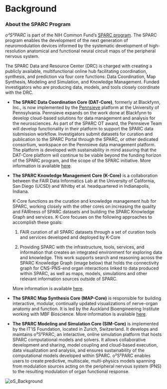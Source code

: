 # Background 
### About the SPARC Program
*o²S²PARC* is part of the NIH Common Fund’s [SPARC program](https://commonfund.nih.gov/Sparc/). The SPARC program enables the development of the next generation of neuromodulation devices informed by the systematic development of high-resolution anatomical and functional neural circuit maps of the peripheral nervous system.

The SPARC Data and Resource Center (DRC) is charged with creating a publicly available, multifunctional online hub facilitating coordination, synthesis, and prediction via four core functions: Data Coordination, Map Synthesis, Modeling and Simulation, and Knowledge Management. Funded investigators who are producing data, models, and tools closely coordinate with the DRC.

* **The SPARC Data Coordination Core (DAT-Core)**, formerly at Blackfynn, Inc., is now implemented by the [Pennsieve](https://app.pennsieve.io/) platform at the University of Pennsylvania. Pennsieve expands on the work done at Blackfynn to develop cloud-based solutions for data management and analysis for the neurosciences. As part of the SPARC OT award, the Pennsieve Team will develop functionality in their platform to support the SPARC data submission workflow. Investigators submit datasets for curation and publication to the SPARC Portal through the SPARC, or other dedicated consortium, workspace on the Pennsieve data management platform. The platform is developed with sustainability in mind assuring that the DAT-Core platform will continue to be viable beyond the funding horizon of the SPARC program, and the scope of the SPARC initiative. More information is available [here](https://docs.sparc.science/docs/dat-core).

* **The SPARC Knowledge Management Core (K-Core)** is a collaboration between the FAIR Data Informatics Lab at the University of California, San Diego (UCSD) and Whitby et al. headquartered in Indianapolis, Indiana.

    K-Core functions as the curation and knowledge management hub for SPARC, working closely with the other cores on increasing the quality and FAIRness of SPARC datasets and building the SPARC Knowledge Graph and services. K-Core focuses on the following approaches to accomplish these goals:

    1. FAIR curation of all SPARC datasets through a set of curation tools and services developed and deployed by K-Core

    2. Providing SPARC with the infrastructure, tools, services, and information that creates an integrated environment for exploring data and knowledge. This work supports search and reasoning across the SPARC Knowledge Graph (image below) that holds the connectivity graph for CNS-PNS-end organ interactions linked to data produced within SPARC, as well as maps, models, simulations and other relevant information sources outside of SPARC.

    More information is available [here](https://docs.sparc.science/docs/k-core).

* **The SPARC Map Synthesis Core (MAP-Core)** is responsible for building interactive, modular, continually updated visualizations of nerve-organ anatomy and function. It is led by the Auckland Bioengineering Institute working with MBF Bioscience. More information is available [here](https://docs.sparc.science/docs/map-core).

* **The SPARC Modeling and Simulation Core (SIM-Core)** is implemented by the IT’IS Foundation, located in Zurich, Switzerland. It develops and maintains o²S²PARC, an interactive, online simulation platform that hosts SPARC computational models and solvers. It allows collaborative development and sharing, model coupling and cloud-based execution, data visualization and analysis, and ensures sustainability of the computational models developed within SPARC. o²S²PARC enables users to create predictive, multiscale, multi-physics models spanning from modulation sources acting on the peripheral nervous system (PNS) to the resulting modulation of organ functional response.


![oS_Background](https://user-images.githubusercontent.com/32800795/61075833-25fe3600-a41b-11e9-85f3-789e2f111f81.jpg)

